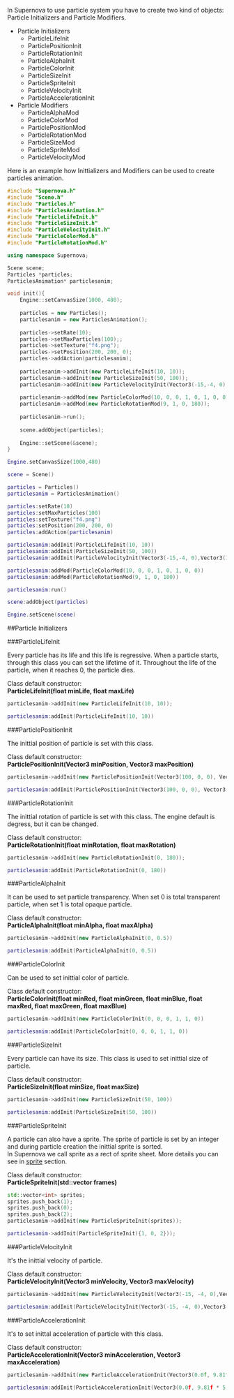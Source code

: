 In Supernova to use particle system you have to create two kind of objects: Particle Initializers and Particle Modifiers.

* Particle Initializers
    * ParticleLifeInit
    * ParticlePositionInit
    * ParticleRotationInit
    * ParticleAlphaInit
    * ParticleColorInit
    * ParticleSizeInit
    * ParticleSpriteInit
    * ParticleVelocityInit
    * ParticleAccelerationInit
* Particle Modifiers
    * ParticleAlphaMod
    * ParticleColorMod
    * ParticlePositionMod
    * ParticleRotationMod
    * ParticleSizeMod
    * ParticleSpriteMod
    * ParticleVelocityMod

Here is an example how Inittializers and Modifiers can be used to create particles animation.
``` c++
#include "Supernova.h"
#include "Scene.h"
#include "Particles.h"
#include "ParticlesAnimation.h"
#include "ParticleLifeInit.h"
#include "ParticleSizeInit.h"
#include "ParticleVelocityInit.h"
#include "ParticleColorMod.h"
#include "ParticleRotationMod.h"

using namespace Supernova;

Scene scene;
Particles *particles;
ParticlesAnimation* particlesanim;

void init(){
    Engine::setCanvasSize(1000, 480);
    
    particles = new Particles();
    particlesanim = new ParticlesAnimation();
    
    particles->setRate(10);
    particles->setMaxParticles(100);;
    particles->setTexture("f4.png");
    particles->setPosition(200, 200, 0);
    particles->addAction(particlesanim);
    
    particlesanim->addInit(new ParticleLifeInit(10, 10));
    particlesanim->addInit(new ParticleSizeInit(50, 100));
    particlesanim->addInit(new ParticleVelocityInit(Vector3(-15,-4, 0),Vector3(15,24, 0)));
    
    particlesanim->addMod(new ParticleColorMod(10, 0, 0, 1, 0, 1, 0, 0));
    particlesanim->addMod(new ParticleRotationMod(9, 1, 0, 180));
    
    particlesanim->run();
    
    scene.addObject(particles);
    
    Engine::setScene(&scene);
}
```     
``` lua
Engine.setCanvasSize(1000,480)

scene = Scene()

particles = Particles()
particlesanim = ParticlesAnimation()

particles:setRate(10)
particles:setMaxParticles(100)
particles:setTexture("f4.png")
particles:setPosition(200, 200, 0)
particles:addAction(particlesanim)

particlesanim:addInit(ParticleLifeInit(10, 10))
particlesanim:addInit(ParticleSizeInit(50, 100))
particlesanim:addInit(ParticleVelocityInit(Vector3(-15,-4, 0),Vector3(15,24, 0)))

particlesanim:addMod(ParticleColorMod(10, 0, 0, 1, 0, 1, 0, 0))
particlesanim:addMod(ParticleRotationMod(9, 1, 0, 180))

particlesanim:run()

scene:addObject(particles)

Engine.setScene(scene)
```

##Particle Initializers

###ParticleLifeInit

Every particle has its life and this life is regressive. When a particle starts, through this class you can set the lifetime of it. Throughout the life of the particle, when it reaches 0, the particle dies.

Class default constructor:  
**ParticleLifeInit(float minLife, float maxLife)**

``` c++
particlesanim->addInit(new ParticleLifeInit(10, 10));
```
``` lua
particlesanim:addInit(ParticleLifeInit(10, 10))
```

###ParticlePositionInit

The inittial position of particle is set with this class.

Class default constructor:  
**ParticlePositionInit(Vector3 minPosition, Vector3 maxPosition)**

``` c++
particlesanim->addInit(new ParticlePositionInit(Vector3(100, 0, 0), Vector3(100, 100, 0)));
```
``` lua
particlesanim:addInit(ParticlePositionInit(Vector3(100, 0, 0), Vector3(100, 100, 0)))
```

###ParticleRotationInit

The inittial rotation of particle is set with this class. The engine default is degress, but it can be changed.

Class default constructor:  
**ParticleRotationInit(float minRotation, float maxRotation)**

``` c++
particlesanim->addInit(new ParticleRotationInit(0, 180));
```
``` lua
particlesanim:addInit(ParticleRotationInit(0, 180))
```

###ParticleAlphaInit

It can be used to set particle transparency. When set 0 is total transparent particle, when set 1 is total opaque particle.

Class default constructor:  
**ParticleAlphaInit(float minAlpha, float maxAlpha)**

``` c++
particlesanim->addInit(new ParticleAlphaInit(0, 0.5))
```
``` lua
particlesanim:addInit(ParticleAlphaInit(0, 0.5))
```

###ParticleColorInit

Can be used to set inittial color of particle.

Class default constructor:  
**ParticleColorInit(float minRed, float minGreen, float minBlue, float maxRed, float maxGreen, float maxBlue)**

``` c++
particlesanim->addInit(new ParticleColorInit(0, 0, 0, 1, 1, 0))
```
``` lua
particlesanim:addInit(ParticleColorInit(0, 0, 0, 1, 1, 0))
```

###ParticleSizeInit

Every particle can have its size. This class is used to set inittial size of particle.

Class default constructor:  
**ParticleSizeInit(float minSize, float maxSize)**

``` c++
particlesanim->addInit(new ParticleSizeInit(50, 100))
```
``` lua
particlesanim:addInit(ParticleSizeInit(50, 100))
```

###ParticleSpriteInit

A particle can also have a sprite. The sprite of particle is set by an integer and during particle creation the inittial sprite is sorted.  
In Supernova we call sprite as a rect of sprite sheet. More details you can see in [sprite](sprites) section.

Class default constructor:  
**ParticleSpriteInit(std::vector<int> frames)**

``` c++
std::vector<int> sprites;
sprites.push_back(1);
sprites.push_back(0);
sprites.push_back(2);
particlesanim->addInit(new ParticleSpriteInit(sprites));
```
``` lua
particlesanim->addInit(ParticleSpriteInit({1, 0, 2}));
```

###ParticleVelocityInit

It's the inittial velocity of particle.

Class default constructor:  
**ParticleVelocityInit(Vector3 minVelocity, Vector3 maxVelocity)**

``` c++
particlesanim->addInit(new ParticleVelocityInit(Vector3(-15, -4, 0),Vector3(15, 24, 0)))
```
``` lua
particlesanim:addInit(ParticleVelocityInit(Vector3(-15, -4, 0),Vector3(15, 24, 0)))
```

###ParticleAccelerationInit

It's to set inittal acceleration of particle with this class.

Class default constructor:  
**ParticleAccelerationInit(Vector3 minAcceleration, Vector3 maxAcceleration)**

``` c++
particlesanim->addInit(new ParticleAccelerationInit(Vector3(0.0f, 9.81f * 5, 0.0f), Vector3(0.0f, 9.81f * 5, 0.0f)));
```
``` lua
particlesanim:addInit(ParticleAccelerationInit(Vector3(0.0f, 9.81f * 5, 0.0f), Vector3(0.0f, 9.81f * 5, 0.0f)))
```

